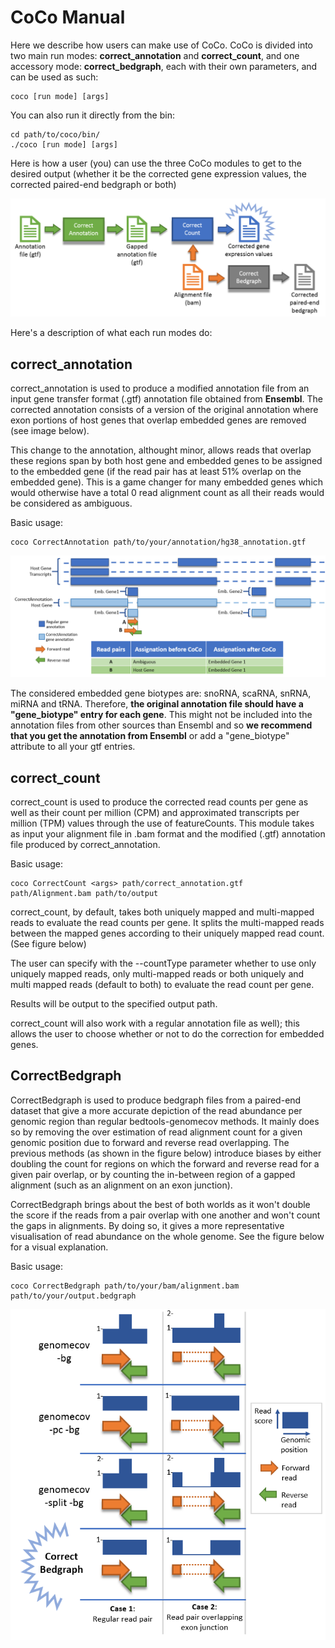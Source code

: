 # CoCo Manual

Here we describe how users can make use of CoCo.
CoCo is divided into two main run modes: **correct_annotation** and **correct_count**, and one accessory mode: **correct_bedgraph**, each with their own parameters, and can be used as such:

```
coco [run mode] [args]
```

You can also run it directly from the bin:

```
cd path/to/coco/bin/
./coco [run mode] [args]
```

Here is how a user (you) can use the three CoCo modules to get to the desired output (whether it be the corrected gene expression values, the corrected paired-end bedgraph or both)

<img src="ressources/CoCoPipeline.PNG" alt="CoCo Pipeline" style="width: 700px;"/>

Here's a description of what each run modes do:

## correct_annotation
correct_annotation is used to produce a modified annotation file from an input gene transfer format (.gtf) annotation file obtained from **Ensembl**. The corrected annotation consists of a version of the original annotation where exon portions of host genes that overlap embedded genes are removed (see image below).

This change to the annotation, althought minor, allows reads that overlap these regions span by both host gene and embedded genes to be assigned to the embedded gene (if the read pair has at least 51% overlap on the embedded gene). This is a game changer for many embedded genes which would otherwise have a total 0 read alignment count as all their reads would be considered as ambiguous.

Basic usage:
```
coco CorrectAnnotation path/to/your/annotation/hg38_annotation.gtf
```

![alt tag](ressources/CorrectAnnotation.PNG)

The considered embedded gene biotypes are: snoRNA, scaRNA, snRNA, miRNA and tRNA. Therefore, **the original annotation file should have a "gene_biotype" entry for each gene**. This might not be included into the annotation files from other sources than Ensembl and so **we recommend that you get the annotation from Ensembl** or add a "gene_biotype" attribute to all your gtf entries.

## correct_count

correct_count is used to produce the corrected read counts per gene as well as their count per million (CPM) and approximated transcripts per million (TPM) values through the use of featureCounts. This module takes as input your alignment file in .bam format and the modified (.gtf) annotation file produced by correct_annotation.

Basic usage:
```
coco CorrectCount <args> path/correct_annotation.gtf path/Alignment.bam path/to/output
```

correct_count, by default, takes both uniquely mapped and multi-mapped reads to evaluate the read counts per gene. It splits the multi-mapped reads between the mapped genes according to their uniquely mapped read count. (See figure below)

The user can specify with the --countType parameter whether to use only uniquely mapped reads, only multi-mapped reads or both uniquely and multi mapped reads (default to both) to evaluate the read count per gene.

Results will be output to the specified output path.

correct_count will also work with a regular annotation file as well); this allows the user to choose whether or not to do the correction for embedded genes.

## CorrectBedgraph

CorrectBedgraph is used to produce bedgraph files from a paired-end dataset that give a more accurate depiction of the read abundance per genomic region than regular bedtools-genomecov methods. It mainly does so by removing the over estimation of read alignment count for a given genomic position due to forward and reverse read overlapping. The previous methods (as shown in the figure below) introduce biases by either doubling the count for regions on which the forward and reverse read for a given pair overlap, or by counting the in-between region of a gapped alignment (such as an alignment on an exon junction).

CorrectBedgraph brings about the best of both worlds as it won't double the score if the reads from a pair overlap with one another and won't count the gaps in alignments. By doing so, it gives a more representative visualisation of read abundance on the whole genome. See the figure below for a visual explanation.

Basic usage:
```
coco CorrectBedgraph path/to/your/bam/alignment.bam path/to/your/output.bedgraph
```

<img src="ressources/CorrectBedgraph.PNG" alt="CorrectBedgraph" style="width: 600px;"/>
